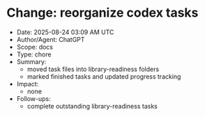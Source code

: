 # Change: reorganize codex tasks

- Date: 2025-08-24 03:09 AM UTC
- Author/Agent: ChatGPT
- Scope: docs
- Type: chore
- Summary:
  - moved task files into library-readiness folders
  - marked finished tasks and updated progress tracking
- Impact:
  - none
- Follow-ups:
  - complete outstanding library-readiness tasks

